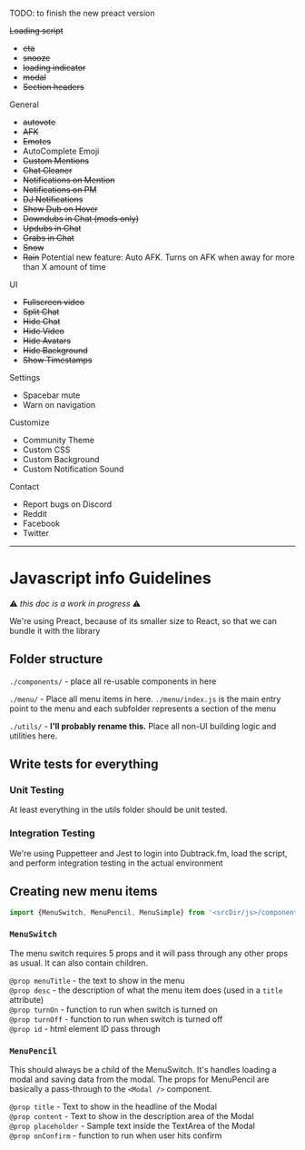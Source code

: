 TODO: to finish the new preact version

~~Loading script~~    
- ~~eta~~
- ~~snooze~~
- ~~loading indicator~~
- ~~modal~~
- ~~Section headers~~

General    
- ~~autovote~~
- ~~AFK~~
- ~~Emotes~~
- AutoComplete Emoji
- ~~Custom Mentions~~
- ~~Chat Cleaner~~
- ~~Notifications on Mention~~
- ~~Notifications on PM~~
- ~~DJ Notifications~~
- ~~Show Dub on Hover~~
- ~~Downdubs in Chat (mods only)~~
- ~~Updubs in Chat~~
- ~~Grabs in Chat~~
- ~~Snow~~
- ~~Rain~~
Potential new feature:  Auto AFK.  Turns on AFK when away for more than X amount of time

UI    
- ~~Fullscreen video~~
- ~~Split Chat~~
- ~~Hide Chat~~
- ~~Hide Video~~
- ~~Hide Avatars~~
- ~~Hide Background~~
- ~~Show Timestamps~~

Settings    
- Spacebar mute
- Warn on navigation

Customize    
- Community Theme
- Custom CSS
- Custom Background
- Custom Notification Sound

Contact    
- Report bugs on Discord
- Reddit
- Facebook
- Twitter



-----

# Javascript info Guidelines
:warning: *this doc is a work in progress* :warning:

We're using Preact, because of its smaller size to React, so that we can bundle it with the library

## Folder structure

`./components/` - place all re-usable components in here

`./menu/` - Place all menu items in here. `./menu/index.js` is the main entry point to the menu and each subfolder represents a section of the menu

`./utils/` - **I'll probably rename this.** Place all non-UI building logic and utilities here. 

## Write tests for everything

### Unit Testing
At least everything in the utils folder should be unit tested. 

### Integration Testing
We're using Puppetteer and Jest to login into Dubtrack.fm, load the script, and perform integration testing in the actual environment

## Creating new menu items

```javascript
import {MenuSwitch, MenuPencil, MenuSimple} from '<srcDir/js>/components/menuItems.js';
```

### `MenuSwitch`
The menu switch requires 5 props and it will pass through any other props as usual. It can also contain children.

`@prop menuTitle` - the text to show in the menu    
`@prop desc` - the description of what the menu item does (used in a `title` attribute)    
`@prop turnOn` - function to run when switch is turned on    
`@prop turnOff` - function to run when switch is turned off    
`@prop id` - html element ID pass through

### `MenuPencil`
This should always be a child of the MenuSwitch. It's handles loading a modal and saving data from the modal. The props for MenuPencil are basically a pass-through to the `<Modal />` component.

`@prop title` - Text to show in the headline of the Modal    
`@prop content` - Text to show in the description area of the Modal    
`@prop placeholder` - Sample text inside the TextArea of the Modal    
`@prop onConfirm` - function to run when user hits confirm


